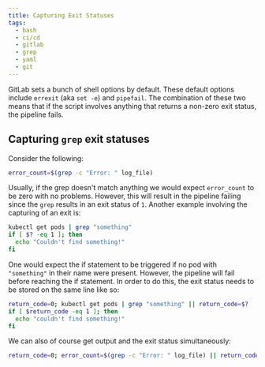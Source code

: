 ```yaml
---
title: Capturing Exit Statuses
tags:
  - bash
  - ci/cd
  - gitlab
  - grep
  - yaml
  - git
---
```

GitLab sets a bunch of shell options by default. These default options include `errexit` (aka `set -e`) and `pipefail`. The combination of these two means that if the script involves anything that returns a non-zero exit status, the pipeline fails.
## Capturing `grep` exit statuses
Consider the following:
```bash frame="none"
error_count=$(grep -c "Error: " log_file)
```

Usually, if the grep doesn't match anything we would expect `error_count` to be zero with no problems. However, this will result in the pipeline failing since the `grep` results in an exit status of `1`.
Another example involving the capturing of an exit is:
```bash frame="none"
kubectl get pods | grep "something"
if [ $? -eq 1 ]; then
  echo "Couldn't find something!"
fi
```
One would expect the if statement to be triggered if no pod with `"something"` in their name were present. However, the pipeline will fail before reaching the if statement. 
In order to do this, the exit status needs to be stored on the same line like so:
```bash frame="none"
return_code=0; kubectl get pods | grep "something" || return_code=$?
if [ $return_code -eq 1 ]; then
  echo "couldn't find something!"
fi
```
We can also of course get output and the exit status simultaneously:
```bash
return_code=0; error_count=$(grep -c "Error: " log_file) || return_code=$?
```
